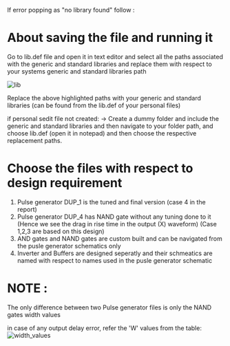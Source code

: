 If error popping as "no library found" follow :

# About saving the file and running it 
Go to lib.def file and open it in text editor and select all the paths associated with the generic and standard libraries and replace them with respect to your systems generic and standard libraries path

![lib](https://github.com/NishchalAV/Pulse-Generator-250nm_TannerEDA/assets/94071455/bf85b1f7-136e-4cc6-ba7c-1042e33cfc7d)

Replace the above highlighted paths with your generic and standard libraries (can be found from the lib.def of your personal files)

if personal sedit file not created:
-> Create a dummy folder and include the generic and standard libraries and then navigate to your folder path,
and choose lib.def (open it in notepad) and then choose the respective replacement paths.


# Choose the files with respect to design requirement

1) Pulse generator DUP_1 is the tuned and final version (case 4 in the report)
2) Pulse generator DUP_4 has NAND gate without any tuning done to it (Hence we see the drag in rise time in the output (X) waveform) (Case 1,2,3 are based on this design)
3) AND gates and NAND gates are custom built and can be navigated from the pusle generator schematics only 
4) Inverter and Buffers are designed seperatly and their schmeatics are named with respect to names used in the pusle generator schematic

# NOTE :
   The only difference between two Pulse generator files is only the NAND gates width values 

in case of any output delay error, refer the 'W' values from the table:
![width_values](https://github.com/NishchalAV/Pulse-Generator-250nm_TannerEDA/assets/94071455/aa3f0deb-f0e9-4e7f-8b83-8e8194fe59a2)


